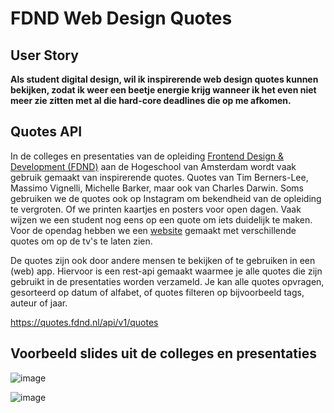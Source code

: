 # FDND Web Design Quotes

## User Story

**Als student digital design,
wil ik inspirerende web design quotes kunnen bekijken, 
zodat ik weer een beetje energie krijg wanneer ik het even niet meer zie zitten met al die hard-core deadlines die op me afkomen.**


## Quotes API

In de colleges en presentaties van de opleiding [Frontend Design & Development (FDND)](https://fdnd.nl) aan de Hogeschool van Amsterdam wordt vaak gebruik gemaakt van inspirerende quotes. Quotes van Tim Berners-Lee, Massimo Vignelli, Michelle Barker, maar ook van Charles Darwin.
Soms gebruiken we de quotes ook op Instagram om bekendheid van de opleiding te vergroten. 
Of we printen kaartjes en posters voor open dagen.
Vaak wijzen we een student nog eens op een quote om iets duidelijk te maken.
Voor de opendag hebben we een [website](https://quotes.fdnd.nl) gemaakt met verschillende quotes om op de tv's te laten zien. 


De quotes zijn ook door andere mensen te bekijken of te gebruiken in een (web) app. Hiervoor is een rest-api gemaakt waarmee je alle quotes die zijn gebruikt in de presentaties worden verzameld. 
Je kan alle quotes opvragen, gesorteerd op datum of alfabet, of quotes filteren op bijvoorbeeld tags, auteur of jaar.

https://quotes.fdnd.nl/api/v1/quotes


## Voorbeeld slides uit de colleges en presentaties

![image](https://user-images.githubusercontent.com/1391509/153770909-38b04fbb-1440-4d54-9860-d5605726fca0.png)

![image](https://user-images.githubusercontent.com/1391509/153770930-bde8c1d2-824d-4c45-acf4-e3a199933cef.png)

